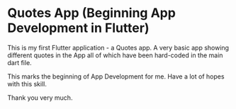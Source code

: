 # Quotes App (Beginning App Development in Flutter)

This is my first Flutter application - a Quotes app. A very basic app showing different quotes in the App all of which have been hard-coded in the main dart file.

This marks the beginning of App Development for me. Have a lot of hopes with this skill.

Thank you very much.

